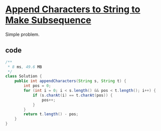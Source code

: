 # [Append Characters to String to Make Subsequence](https://leetcode.com/problems/append-characters-to-string-to-make-subsequence/)

Simple problem.

## code

```java
/**
 * 8 ms, 49.6 MB
 */
class Solution {
    public int appendCharacters(String s, String t) {
        int pos = 0;
        for (int i = 0; i < s.length() && pos < t.length(); i++) {
            if (s.charAt(i) == t.charAt(pos)) {
                pos++;
            }
        }
        return t.length() - pos;
    }
}
```
